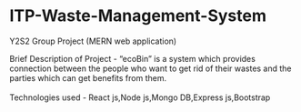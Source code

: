 # ITP-Waste-Management-System
Y2S2  Group Project (MERN web application)
<p>
Brief Description of Project - “ecoBin” is a system which provides connection between the people who want to get rid of their wastes and the parties which can get benefits from them.<br><br>
Technologies used - React js,Node js,Mongo DB,Express js,Bootstrap
</p>
